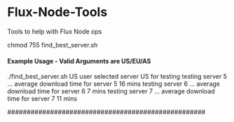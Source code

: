 # Flux-Node-Tools
Tools to help with Flux Node ops

chmod 755 find_best_server.sh

#### Example Usage - Valid Arguments are US/EU/AS ###

./find_best_server.sh US
user selected server US for testing
testing server 5 ...
average download time for server 5
16 mins
testing server 6 ...
average download time for server 6
7 mins
testing server 7 ...
average download time for server 7
11 mins

###################################################
